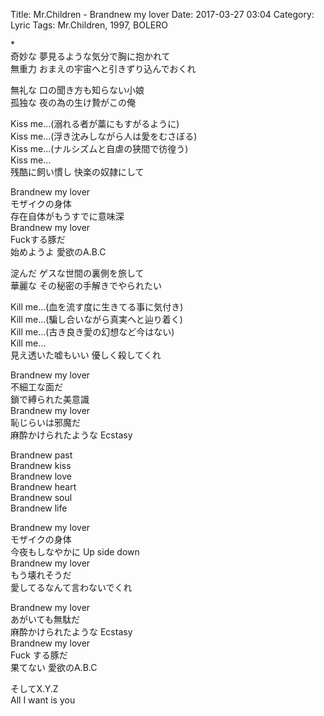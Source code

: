 Title: Mr.Children - Brandnew my lover
Date: 2017-03-27 03:04
Category: Lyric
Tags: Mr.Children, 1997, BOLERO


\*  
奇妙な 夢見るような気分で胸に抱かれて  
無重力 おまえの宇宙へと引きずり込んでおくれ  
  
無礼な 口の聞き方も知らない小娘  
孤独な 夜の為の生け贄がこの俺  
  
Kiss me…(溺れる者が藁にもすがるように)  
Kiss me…(浮き沈みしながら人は愛をむさぼる)  
Kiss me…(ナルシズムと自虐の狭間で彷徨う)  
Kiss me…  
残酷に飼い慣し 快楽の奴隷にして  
  
Brandnew my lover  
モザイクの身体  
存在自体がもうすでに意味深  
Brandnew my lover  
Fuckする豚だ  
始めようよ 愛欲のA.B.C  
  
淀んだ ゲスな世間の裏側を旅して  
華麗な その秘密の手解きでやられたい  
  
Kill me…(血を流す度に生きてる事に気付き)  
Kill me…(騙し合いながら真実へと辿り着く)  
Kill me…(古き良き愛の幻想など今はない)  
Kill me…  
見え透いた嘘もいい 優しく殺してくれ  
  
Brandnew my lover  
不細工な面だ  
鎖で縛られた美意識  
Brandnew my lover  
恥じらいは邪魔だ  
麻酔かけられたような Ecstasy  
  
Brandnew past  
Brandnew kiss  
Brandnew love  
Brandnew heart  
Brandnew soul  
Brandnew life  
  
Brandnew my lover  
モザイクの身体  
今夜もしなやかに Up side down  
Brandnew my lover  
もう壊れそうだ  
愛してるなんて言わないでくれ  
  
Brandnew my lover  
あがいても無駄だ  
麻酔かけられたような Ecstasy  
Brandnew my lover  
Fuck する豚だ  
果てない 愛欲のA.B.C  
  
そしてX.Y.Z  
All I want is you  

